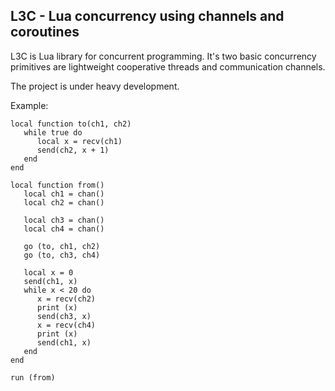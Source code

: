 L3C - Lua concurrency using channels and coroutines
---------------------------------------------------

L3C is Lua library for concurrent programming. It's two basic
concurrency primitives are lightweight cooperative threads and
communication channels.

The project is under heavy development.

Example:
~~~
local function to(ch1, ch2)
   while true do
      local x = recv(ch1)
      send(ch2, x + 1)
   end
end

local function from()
   local ch1 = chan()
   local ch2 = chan()

   local ch3 = chan()
   local ch4 = chan()
   
   go (to, ch1, ch2)
   go (to, ch3, ch4)

   local x = 0
   send(ch1, x)
   while x < 20 do
      x = recv(ch2)
      print (x)
      send(ch3, x)
      x = recv(ch4)
      print (x)
      send(ch1, x)
   end
end

run (from)
~~~
